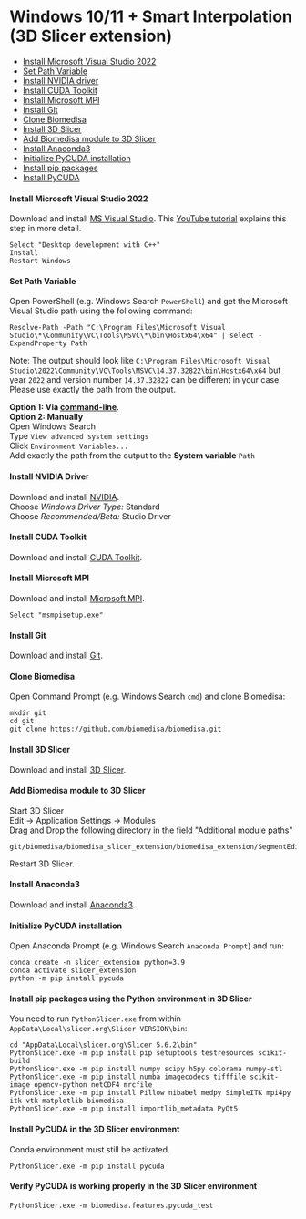 # Windows 10/11 + Smart Interpolation (3D Slicer extension)

- [Install Microsoft Visual Studio 2022](#install-microsoft-visual-studio-2022)
- [Set Path Variable](#set-path-variable-manually)
- [Install NVIDIA driver](#install-nvidia-driver)
- [Install CUDA Toolkit](#install-cuda-toolkit)
- [Install Microsoft MPI](#install-microsoft-mpi)
- [Install Git](#install-git)
- [Clone Biomedisa](#clone-biomedisa)
- [Install 3D Slicer](#install-3d-slicer)
- [Add Biomedisa module to 3D Slicer](#add-biomedisa-module-to-3d-slicer)
- [Install Anaconda3](#install-anaconda3)
- [Initialize PyCUDA installation](#initialize-pycuda-installation)
- [Install pip packages](#install-pip-packages)
- [Install PyCUDA](#install-pycuda)

#### Install Microsoft Visual Studio 2022
Download and install [MS Visual Studio](https://visualstudio.microsoft.com/de/thank-you-downloading-visual-studio/?sku=Community&channel=Release&version=VS2022&source=VSLandingPage&passive=false&cid=2030). This [YouTube tutorial](https://www.youtube.com/watch?v=Ia4cMBDJXrI) explains this step in more detail.
```
Select "Desktop development with C++"
Install
Restart Windows
```

#### Set Path Variable
Open PowerShell (e.g. Windows Search `PowerShell`) and get the Microsoft Visual Studio path using the following command:
```
Resolve-Path -Path "C:\Program Files\Microsoft Visual Studio\*\Community\VC\Tools\MSVC\*\bin\Hostx64\x64" | select -ExpandProperty Path
```
Note: The output should look like `C:\Program Files\Microsoft Visual Studio\2022\Community\VC\Tools\MSVC\14.37.32822\bin\Hostx64\x64` but year `2022` and version number `14.37.32822` can be different in your case. Please use exactly the path from the output.

**Option 1: Via [command-line](https://github.com/biomedisa/biomedisa/blob/master/README/windows_path_powershell.md)**.  
**Option 2: Manually**  
Open Windows Search  
Type `View advanced system settings`  
Click `Environment Variables...`  
Add exactly the path from the output to the **System variable** `Path`

#### Install NVIDIA Driver
Download and install [NVIDIA](https://www.nvidia.com/Download/Find.aspx?lang=en-us).  
Choose *Windows Driver Type:* Standard  
Choose *Recommended/Beta:* Studio Driver

#### Install CUDA Toolkit
Download and install [CUDA Toolkit](https://developer.nvidia.com/cuda-downloads).

#### Install Microsoft MPI
Download and install [Microsoft MPI](https://www.microsoft.com/en-us/download/details.aspx?id=57467).
```
Select "msmpisetup.exe"
```

#### Install Git
Download and install [Git](https://github.com/git-for-windows/git/releases/download/v2.45.1.windows.1/Git-2.45.1-64-bit.exe).

#### Clone Biomedisa
Open Command Prompt (e.g. Windows Search `cmd`) and clone Biomedisa:
```
mkdir git
cd git
git clone https://github.com/biomedisa/biomedisa.git
```

#### Install 3D Slicer
Download and install [3D Slicer](https://download.slicer.org/).

#### Add Biomedisa module to 3D Slicer
Start 3D Slicer  
Edit -> Application Settings -> Modules  
Drag and Drop the following directory in the field "Additional module paths"  
```
git/biomedisa/biomedisa_slicer_extension/biomedisa_extension/SegmentEditorBiomedisa
```
Restart 3D Slicer.

#### Install Anaconda3
Download and install [Anaconda3](https://repo.anaconda.com/archive/Anaconda3-2024.10-1-Windows-x86_64.exe).

#### Initialize PyCUDA installation
Open Anaconda Prompt (e.g. Windows Search `Anaconda Prompt`) and run:
```
conda create -n slicer_extension python=3.9
conda activate slicer_extension
python -m pip install pycuda
```

#### Install pip packages using the Python environment in 3D Slicer
You need to run `PythonSlicer.exe` from within `AppData\Local\slicer.org\Slicer VERSION\bin`:
```
cd "AppData\Local\slicer.org\Slicer 5.6.2\bin"
PythonSlicer.exe -m pip install pip setuptools testresources scikit-build
PythonSlicer.exe -m pip install numpy scipy h5py colorama numpy-stl
PythonSlicer.exe -m pip install numba imagecodecs tifffile scikit-image opencv-python netCDF4 mrcfile
PythonSlicer.exe -m pip install Pillow nibabel medpy SimpleITK mpi4py itk vtk matplotlib biomedisa
PythonSlicer.exe -m pip install importlib_metadata PyQt5
```

#### Install PyCUDA in the 3D Slicer environment
Conda environment must still be activated.
```
PythonSlicer.exe -m pip install pycuda
```

#### Verify PyCUDA is working properly in the 3D Slicer environment
```
PythonSlicer.exe -m biomedisa.features.pycuda_test
```
